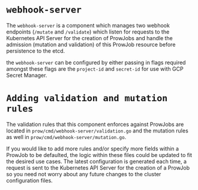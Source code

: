 # `webhook-server`

The `webhook-server` is a component which manages two webhook endpoints (`/mutate` and `/validate`) which listen for requests to the Kubernetes API Server for the creation of ProwJobs and handle the admission (mutation and validation) of this ProwJob resource before persistence to the etcd.

the `webhook-server` can be configured by either passing in flags required amongst these flags are the `project-id` and `secret-id` for use with GCP Secret Manager.

# `Adding validation and mutation rules`
The validation rules that this component enforces against ProwJobs are located in `prow/cmd/webhook-server/validation.go` and the mutation rules as well in `prow/cmd/webhook-server/mutation.go`. 

If you would like to add more rules and/or specify more fields within a ProwJob to be defaulted, the logic within these files could be updated to fit the desired use cases. The latest configuration is generated each time, a request is sent to the Kubernetes API Server for the creation of a ProwJob so you need not worry about any future changes to the cluster configuration files.